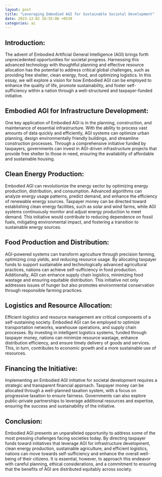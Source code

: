 ```yaml
---
layout: post
title: "Leveraging Embodied AGI for Sustainable Societal Development"
date: 2023-12-02 16:55:00 +0530
categories: ai
---
```

## Introduction:

The advent of Embodied Artificial General Intelligence (AGI) brings forth unprecedented opportunities for societal progress. Harnessing this advanced technology with thoughtful planning and effective resource allocation has the potential to address critical global challenges, such as providing free shelter, clean energy, food, and optimizing logistics. In this essay, we will explore a vision for how Embodied AGI can be employed to enhance the quality of life, promote sustainability, and foster self-sufficiency within a nation through a well-structured and taxpayer-funded initiative.

## Embodied AGI for Infrastructure Development:

One key application of Embodied AGI is in the planning, construction, and maintenance of essential infrastructure. With the ability to process vast amounts of data quickly and efficiently, AGI systems can optimize urban planning, design environmentally friendly buildings, and streamline construction processes. Through a comprehensive initiative funded by taxpayers, governments can invest in AGI-driven infrastructure projects that provide free shelter to those in need, ensuring the availability of affordable and sustainable housing.

## Clean Energy Production:

Embodied AGI can revolutionize the energy sector by optimizing energy production, distribution, and consumption. Advanced algorithms can analyze energy usage patterns, predict demand, and enhance the efficiency of renewable energy sources. Taxpayer money can be directed toward establishing clean energy facilities, such as solar and wind farms, while AGI systems continuously monitor and adjust energy production to meet demand. This initiative would contribute to reducing dependence on fossil fuels, mitigating environmental impact, and fostering a transition to sustainable energy sources.

## Food Production and Distribution:

AGI-powered systems can transform agriculture through precision farming, optimizing crop yields, and reducing resource usage. By allocating taxpayer funds to support sustainable and technologically advanced agricultural practices, nations can achieve self-sufficiency in food production. Additionally, AGI can enhance supply chain logistics, minimizing food wastage and ensuring equitable distribution. This initiative not only addresses issues of hunger but also promotes environmental conservation through responsible farming practices.

## Logistics and Resource Allocation:

Efficient logistics and resource management are critical components of a self-sustaining society. Embodied AGI can be employed to optimize transportation networks, warehouse operations, and supply chain processes. By investing in intelligent logistics systems, funded through taxpayer money, nations can minimize resource wastage, enhance distribution efficiency, and ensure timely delivery of goods and services. This, in turn, contributes to economic growth and a more sustainable use of resources.

## Financing the Initiative:

Implementing an Embodied AGI initiative for societal development requires a strategic and transparent financial approach. Taxpayer money can be allocated through a well-planned taxation system, with a focus on progressive taxation to ensure fairness. Governments can also explore public-private partnerships to leverage additional resources and expertise, ensuring the success and sustainability of the initiative.

## Conclusion:

Embodied AGI presents an unparalleled opportunity to address some of the most pressing challenges facing societies today. By directing taxpayer funds toward initiatives that leverage AGI for infrastructure development, clean energy production, sustainable agriculture, and efficient logistics, nations can move towards self-sufficiency and enhance the overall well-being of their citizens. It is essential, however, to approach this endeavor with careful planning, ethical considerations, and a commitment to ensuring that the benefits of AGI are distributed equitably across society.